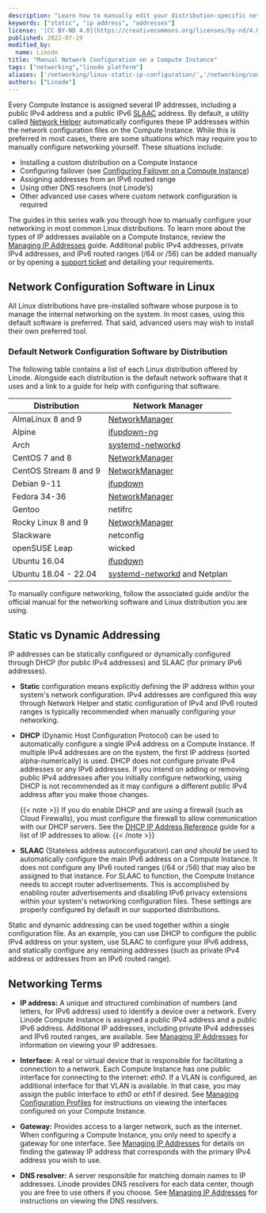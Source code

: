 ```yaml
---
description: "Learn how to manually edit your distribution-specific network configuration files to set static IPs, routes and DNS resolvers."
keywords: ["static", "ip address", "addresses"]
license: '[CC BY-ND 4.0](https://creativecommons.org/licenses/by-nd/4.0)'
published: 2022-07-19
modified_by:
  name: Linode
title: "Manual Network Configuration on a Compute Instance"
tags: ["networking","linode platform"]
aliases: ['/networking/linux-static-ip-configuration/','/networking/configuring-static-ip-interfaces/','/networking/linode-network/linux-static-ip-configuration/','/guides/linux-static-ip-configuration/','/guides/manual-network-configuration/']
authors: ["Linode"]
---
```


Every Compute Instance is assigned several IP addresses, including a public IPv4 address and a public IPv6 [SLAAC](https://en.wikipedia.org/wiki/IPv6#Stateless_address_autoconfiguration_.28SLAAC.29) address. By default, a utility called [Network Helper](/docs/products/compute/compute-instances/guides/network-helper/) automatically configures these IP addresses within the network configuration files on the Compute Instance. While this is preferred in most cases, there are some situations which may require you to manually configure networking yourself. These situations include:

- Installing a custom distribution on a Compute Instance
- Configuring failover (see [Configuring Failover on a Compute Instance](/docs/products/compute/compute-instances/guides/failover/))
- Assigning addresses from an IPv6 routed range
- Using other DNS resolvers (not Linode’s)
- Other advanced use cases where custom network configuration is required

The guides in this series walk you through how to manually configure your networking in most common Linux distributions. To learn more about the types of IP addresses available on a Compute Instance, review the [Managing IP Addresses](/docs/products/compute/compute-instances/guides/manage-ip-addresses/#types-of-ip-addresses) guide. Additional public IPv4 addresses, private IPv4 addresses, and IPv6 routed ranges (/64 or /56) can be added manually or by opening a [support ticket](/docs/products/platform/get-started/guides/support/) and detailing your requirements.

## Network Configuration Software in Linux

All Linux distributions have pre-installed software whose purpose is to manage the internal networking on the system. In most cases, using this default software is preferred. That said, advanced users may wish to install their own preferred tool.

### Default Network Configuration Software by Distribution

The following table contains a list of each Linux distribution offered by Linode. Alongside each distribution is the default network software that it uses and a link to a guide for help with configuring that software.

| Distribution | Network Manager |
| -- | -- |
| AlmaLinux 8 and 9 | [NetworkManager](/docs/products/compute/compute-instances/guides/networkmanager/) |
| Alpine | [ifupdown-ng](/docs/products/compute/compute-instances/guides/ifupdown/) |
| Arch | [systemd-networkd](/docs/products/compute/compute-instances/guides/systemd-networkd/) |
| CentOS 7 and 8 | [NetworkManager](/docs/products/compute/compute-instances/guides/networkmanager/) |
| CentOS Stream 8 and 9 | [NetworkManager](/docs/products/compute/compute-instances/guides/networkmanager/) |
| Debian 9-11 | [ifupdown](/docs/products/compute/compute-instances/guides/ifupdown/) |
| Fedora 34-36 | [NetworkManager](/docs/products/compute/compute-instances/guides/networkmanager/) |
| Gentoo | netifrc |
| Rocky Linux 8 and 9 | [NetworkManager](/docs/products/compute/compute-instances/guides/networkmanager/) |
| Slackware | netconfig |
| openSUSE Leap | wicked |
| Ubuntu 16.04 | [ifupdown](/docs/products/compute/compute-instances/guides/ifupdown/) |
| Ubuntu 18.04 - 22.04 | [systemd-networkd](/docs/products/compute/compute-instances/guides/systemd-networkd/) and Netplan |

To manually configure networking, follow the associated guide and/or the official manual for the networking software and Linux distribution you are using.

## Static vs Dynamic Addressing

IP addresses can be statically configured or dynamically configured through DHCP (for public IPv4 addresses) and SLAAC (for primary IPv6 addresses).

- **Static** configuration means explicitly defining the IP address within your system's network configuration. IPv4 addresses are configured this way through Network Helper and static configuration of IPv4 and IPv6 routed ranges is typically recommended when manually configuring your networking.

- **DHCP** (Dynamic Host Configuration Protocol) can be used to automatically configure a single IPv4 address on a Compute Instance. If multiple IPv4 addresses are on the system, the first IP address (sorted alpha-numerically) is used. DHCP does not configure private IPv4 addresses or any IPv6 addresses. If you intend on adding or removing public IPv4 addresses after you initially configure networking, using DHCP is not recommended as it may configure a different public IPv4 address after you make those changes.

    {{< note >}}
    If you do enable DHCP and are using a firewall (such as Cloud Firewalls), you must configure the firewall to allow communication with our DHCP servers. See the [DHCP IP Address Reference](/docs/guides/dhcp-ip-address-reference/) guide for a list of IP addresses to allow.
    {{< /note >}}

- **SLAAC** (Stateless address autoconfiguration) can *and should* be used to automatically configure the main IPv6 address on a Compute Instance. It does not configure any IPv6 routed ranges (/64 or /56) that may also be assigned to that instance. For SLAAC to function, the Compute Instance needs to accept router advertisements. This is accomplished by enabling router advertisements and disabling IPv6 privacy extensions within your system's networking configuration files. These settings are properly configured by default in our supported distributions.

Static and dynamic addressing can be used together within a single configuration file. As an example, you can use DHCP to configure the public IPv4 address on your system, use SLAAC to configure your IPv6 address, and statically configure any remaining addresses (such as private IPv4 address or addresses from an IPv6 routed range).

## Networking Terms

- **IP address:** A unique and structured combination of numbers (and letters, for IPv6 address) used to identify a device over a network. Every Linode Compute Instance is assigned a public IPv4 address and a public IPv6 address. Additional IP addresses, including private IPv4 addresses and IPv6 routed ranges, are available. See [Managing IP Addresses](/docs/products/compute/compute-instances/guides/manage-ip-addresses/) for information on viewing your IP addresses.

- **Interface:** A real or virtual device that is responsible for facilitating a connection to a network. Each Compute Instance has one public interface for connecting to the internet: *eth0*. If a VLAN is configured, an additional interface for that VLAN is available. In that case, you may assign the public interface to *eth0* or *eth1* if desired. See [Managing Configuration Profiles](/docs/products/compute/compute-instances/guides/configuration-profiles/) for instructions on viewing the interfaces configured on your Compute Instance.

- **Gateway:** Provides access to a larger network, such as the internet. When configuring a Compute Instance, you only need to specify a gateway for one interface. See [Managing IP Addresses](/docs/products/compute/compute-instances/guides/manage-ip-addresses/) for details on finding the gateway IP address that corresponds with the primary IPv4 address you wish to use.

- **DNS resolver:** A server responsible for matching domain names to IP addresses. Linode provides DNS resolvers for each data center, though you are free to use others if you choose. See [Managing IP Addresses](/docs/products/compute/compute-instances/guides/manage-ip-addresses/#viewing-the-dns-resolvers-ip-addresses) for instructions on viewing the DNS resolvers.